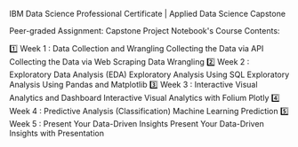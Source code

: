 IBM Data Science Professional Certificate | Applied Data Science Capstone

Peer-graded Assignment: Capstone Project Notebook's
Course Contents:

1️⃣ Week 1 : Data Collection and Wrangling
Collecting the Data via API
Collecting the Data via Web Scraping
Data Wrangling
2️⃣ Week 2 : Exploratory Data Analysis (EDA)
Exploratory Analysis Using SQL
Exploratory Analysis Using Pandas and Matplotlib
3️⃣ Week 3 : Interactive Visual Analytics and Dashboard
Interactive Visual Analytics with Folium
Plotly
4️⃣ Week 4 : Predictive Analysis (Classification)
Machine Learning Prediction
5️⃣ Week 5 : Present Your Data-Driven Insights
Present Your Data-Driven Insights with Presentation
